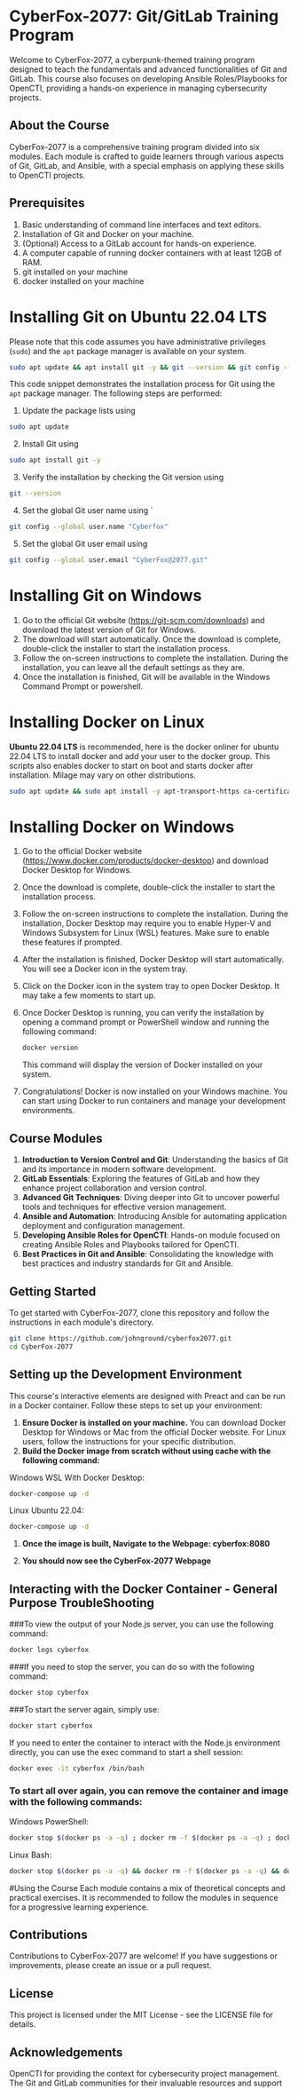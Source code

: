 # CyberFox-2077: Git/GitLab Training Program

Welcome to CyberFox-2077, a cyberpunk-themed training program designed to teach the fundamentals and advanced functionalities of Git and GitLab. This course also focuses on developing Ansible Roles/Playbooks for OpenCTI, providing a hands-on experience in managing cybersecurity projects.

## About the Course

CyberFox-2077 is a comprehensive training program divided into six modules. Each module is crafted to guide learners through various aspects of Git, GitLab, and Ansible, with a special emphasis on applying these skills to OpenCTI projects.

## Prerequisites
1. Basic understanding of command line interfaces and text editors.
2. Installation of Git and Docker on your machine.
3. (Optional) Access to a GitLab account for hands-on experience.
4. A computer capable of running docker containers with at least 12GB of RAM.
5. git installed on your machine
6. docker installed on your machine

# Installing Git on Ubuntu 22.04 LTS

Please note that this code assumes you have administrative privileges (`sudo`) and the `apt` package manager is available on your system.

``` bash
sudo apt update && apt install git -y && git --version && git config --global user.name "Your Name" && git config --global user.email  
```

This code snippet demonstrates the installation process for Git using the `apt` package manager. The following steps are performed:

1. Update the package lists using 
``` bash 
sudo apt update 
```
2. Install Git using
``` bash
sudo apt install git -y
``` 
3. Verify the installation by checking the Git version using 
``` bash
git --version
```
4. Set the global Git user name using `
``` bash
git config --global user.name "Cyberfox"
```
5. Set the global Git user email using 
``` bash
git config --global user.email "CyberFox@2077.git"
```



# Installing Git on Windows
1. Go to the official Git website (https://git-scm.com/downloads) and download the latest version of Git for Windows. 
2. The download will start automatically. Once the download is complete, double-click the installer to start the installation process. 
3. Follow the on-screen instructions to complete the installation. During the installation, you can leave all the default settings as they are.
4. Once the installation is finished, Git will be available in the Windows Command Prompt or powershell.

# Installing Docker on Linux
**Ubuntu 22.04 LTS** is recommended, here is the docker onliner for ubuntu 22.04 LTS to install docker and add your user to the docker group. This scripts also enables docker to start on boot and starts docker after installation. Milage may vary on other distributions.

```bash
sudo apt update && sudo apt install -y apt-transport-https ca-certificates curl software-properties-common && curl -fsSL https://get.docker.com | sudo bash - && sudo usermod -aG docker $USER && sudo systemctl enable docker && sudo systemctl start docker && source ~/.bashrc
```
# Installing Docker on Windows

1. Go to the official Docker website (https://www.docker.com/products/docker-desktop) and download Docker Desktop for Windows.

2. Once the download is complete, double-click the installer to start the installation process.

3. Follow the on-screen instructions to complete the installation. During the installation, Docker Desktop may require you to enable Hyper-V and Windows Subsystem for Linux (WSL) features. Make sure to enable these features if prompted.

4. After the installation is finished, Docker Desktop will start automatically. You will see a Docker icon in the system tray.

5. Click on the Docker icon in the system tray to open Docker Desktop. It may take a few moments to start up.

6. Once Docker Desktop is running, you can verify the installation by opening a command prompt or PowerShell window and running the following command:

    ```bash
    docker version
    ```

    This command will display the version of Docker installed on your system.

7. Congratulations! Docker is now installed on your Windows machine. You can start using Docker to run containers and manage your development environments.

## Course Modules

1. **Introduction to Version Control and Git**: Understanding the basics of Git and its importance in modern software development.
2. **GitLab Essentials**: Exploring the features of GitLab and how they enhance project collaboration and version control.
3. **Advanced Git Techniques**: Diving deeper into Git to uncover powerful tools and techniques for effective version management.
4. **Ansible and Automation**: Introducing Ansible for automating application deployment and configuration management.
5. **Developing Ansible Roles for OpenCTI**: Hands-on module focused on creating Ansible Roles and Playbooks tailored for OpenCTI.
6. **Best Practices in Git and Ansible**: Consolidating the knowledge with best practices and industry standards for Git and Ansible.

## Getting Started

To get started with CyberFox-2077, clone this repository and follow the instructions in each module's directory.

```bash
git clone https://github.com/johnground/cyberfox2077.git
cd CyberFox-2077
```
## Setting up the Development Environment
This course's interactive elements are designed with Preact and can be run in a Docker container. Follow these steps to set up your environment:

1. **Ensure Docker is installed on your machine.** You can download Docker Desktop for Windows or Mac from the official Docker website. For Linux users, follow the instructions for your specific distribution.
2. **Build the Docker image from scratch without using cache with the following command:**

Windows WSL With Docker Desktop:

```bash
docker-compose up -d
```
Linux Ubuntu 22.04:
    
```bash
docker-compose up -d
```

1. **Once the image is built, Navigate to the Webpage: cyberfox:8080**

2. **You should now see the CyberFox-2077 Webpage**

## Interacting with the Docker Container - General Purpose TroubleShooting

###To view the output of your Node.js server, you can use the following command:
```bash
docker logs cyberfox
```

###If you need to stop the server, you can do so with the following command:

```bash
docker stop cyberfox
```
###To start the server again, simply use:
```bash
docker start cyberfox
```

If you need to enter the container to interact with the Node.js environment directly, you can use the exec command to start a shell session:

```bash
docker exec -it cyberfox /bin/bash
```
### To start all over again, you can remove the container and image with the following commands:

Windows PowerShell:
```bash
docker stop $(docker ps -a -q) ; docker rm -f $(docker ps -a -q) ; docker rmi -f $(docker images -a -q) ; docker volume rm $(docker volume ls -q) ; docker network rm $(docker network ls -q) ; docker system prune -a -f --volumes
```
Linux Bash:
```bash
docker stop $(docker ps -a -q) && docker rm -f $(docker ps -a -q) && docker rmi -f $(docker images -a -q) && docker volume rm $(docker volume ls -q) && docker network rm $(docker network ls -q) && docker system prune -a -f --volumes
```

#Using the Course
Each module contains a mix of theoretical concepts and practical exercises. It is recommended to follow the modules in sequence for a progressive learning experience.

## Contributions
Contributions to CyberFox-2077 are welcome! If you have suggestions or improvements, please create an issue or a pull request.

## License
This project is licensed under the MIT License - see the LICENSE file for details.

## Acknowledgements
OpenCTI for providing the context for cybersecurity project management.
The Git and GitLab communities for their invaluable resources and support